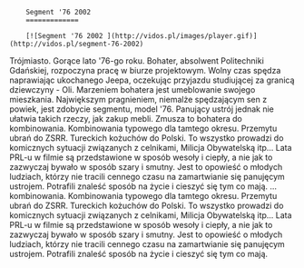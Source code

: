 
        Segment '76 2002 
        =============
        
        [![Segment '76 2002 ](http://vidos.pl/images/player.gif)](http://vidos.pl/segment-76-2002)
        
        
 Trójmiasto. Gorące lato '76-go roku. Bohater, absolwent Politechniki Gdańskiej, rozpoczyna pracę w biurze projektowym. Wolny czas spędza naprawiając ukochanego Jeepa, oczekując przyjazdu studiującej za granicą dziewczyny - Oli. Marzeniem bohatera jest umeblowanie swojego mieszkania. Największym pragnieniem, niemalże spędzającym sen z powiek, jest zdobycie segmentu, model '76. Panujący ustrój jednak nie ułatwia takich rzeczy, jak zakup mebli. Zmusza to bohatera do kombinowania. Kombinowania typowego dla tamtego okresu. Przemytu ubrań do ZSRR. Tureckich kożuchów do Polski. To wszystko prowadzi do komicznych sytuacji związanych z celnikami, Milicja Obywatelską itp... Lata PRL-u w filmie są przedstawione w sposób wesoły i ciepły, a nie jak to zazwyczaj bywało w sposób szary i smutny. Jest to opowieść o młodych ludziach, którzy nie tracili cennego czasu na zamartwianie się panujęcym ustrojem. Potrafili znaleść sposób na życie i cieszyć się tym co mają.   ... kombinowania. Kombinowania typowego dla tamtego okresu. Przemytu ubrań do ZSRR. Tureckich kożuchów do Polski. To wszystko prowadzi do komicznych sytuacji związanych z celnikami, Milicja Obywatelską itp... Lata PRL-u w filmie są przedstawione w sposób wesoły i ciepły, a nie jak to zazwyczaj bywało w sposób szary i smutny. Jest to opowieść o młodych ludziach, którzy nie tracili cennego czasu na zamartwianie się panujęcym ustrojem. Potrafili znaleść sposób na życie i cieszyć się tym co mają.
    